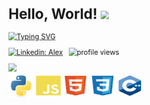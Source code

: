 <h1> Hello, World! <img src="https://github.com/TheDudeThatCode/TheDudeThatCode/blob/master/Assets/Hi.gif" width="29px"><br></h1>

[![Typing SVG](https://readme-typing-svg.herokuapp.com?duration=1500&color=E5E5E5&multiline=true&height=75&lines=const+name+%3D+%22Alexandre+Floren%C3%A7o%22;let+course+%3D+%22Computer+Science%22;let+location+%3D+%22Fortaleza-CE%22)](https://git.io/typing-svg)

[![Linkedin: Alex](https://img.shields.io/badge/-Alex-blue?style=flat-square&logo=Linkedin&logoColor=white&link=https://www.linkedin.com/in/alexandreflorenco/)](https://www.linkedin.com/in/alexandreflorenco/) &nbsp;
<img alt = "profile views" src="https://komarev.com/ghpvc/?username=alexflorenco&color=lightgrey">

<div>
 <img height="200em" src="https://github-readme-stats.vercel.app/api/top-langs/?username=alexflorenco&layout=compact&langs_count=8&theme=dark"/>
</div>

<div align="left" style="display: inline_block">
 <img align="center" alt="Alex-Python" height="50" width="50" src="https://raw.githubusercontent.com/devicons/devicon/master/icons/python/python-original.svg">
 <img align="center" alt="Alex-Js" height="40" width="50" src="https://raw.githubusercontent.com/devicons/devicon/master/icons/javascript/javascript-plain.svg">
 <img align="center" alt="Alex-HTML" height="40" width="50" src="https://raw.githubusercontent.com/devicons/devicon/master/icons/html5/html5-original.svg">
 <img align="center" alt="Alex-CSS" height="40" width="50" src="https://raw.githubusercontent.com/devicons/devicon/master/icons/css3/css3-original.svg">
 <img align="center" alt="Alex-Csharp" height="40" width="50" src="https://raw.githubusercontent.com/devicons/devicon/master/icons/cplusplus/cplusplus-original.svg">
</div>


